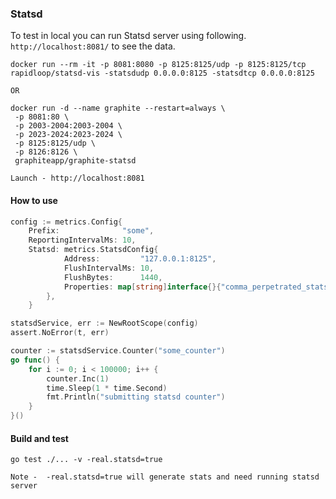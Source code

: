 ### Statsd

To test in local you can run Statsd server using following. ```http://localhost:8081/``` to see the data.
```shell
docker run --rm -it -p 8081:8080 -p 8125:8125/udp -p 8125:8125/tcp  rapidloop/statsd-vis -statsdudp 0.0.0.0:8125 -statsdtcp 0.0.0.0:8125

OR

docker run -d --name graphite --restart=always \
 -p 8081:80 \
 -p 2003-2004:2003-2004 \
 -p 2023-2024:2023-2024 \
 -p 8125:8125/udp \
 -p 8126:8126 \
 graphiteapp/graphite-statsd
 
Launch - http://localhost:8081 
```

#### How to use 
```go
config := metrics.Config{
    Prefix:              "some",
    ReportingIntervalMs: 10,
    Statsd: metrics.StatsdConfig{
            Address:         "127.0.0.1:8125",
            FlushIntervalMs: 10,
            FlushBytes:      1440,
			Properties: map[string]interface{}{"comma_perpetrated_stats_reporter": true},
        },
    }

statsdService, err := NewRootScope(config)
assert.NoError(t, err)

counter := statsdService.Counter("some_counter")
go func() {
    for i := 0; i < 100000; i++ {
        counter.Inc(1)
        time.Sleep(1 * time.Second)
        fmt.Println("submitting statsd counter")
    }
}()
```

#### Build and test
```shell
go test ./... -v -real.statsd=true

Note -  -real.statsd=true will generate stats and need running statsd server
```